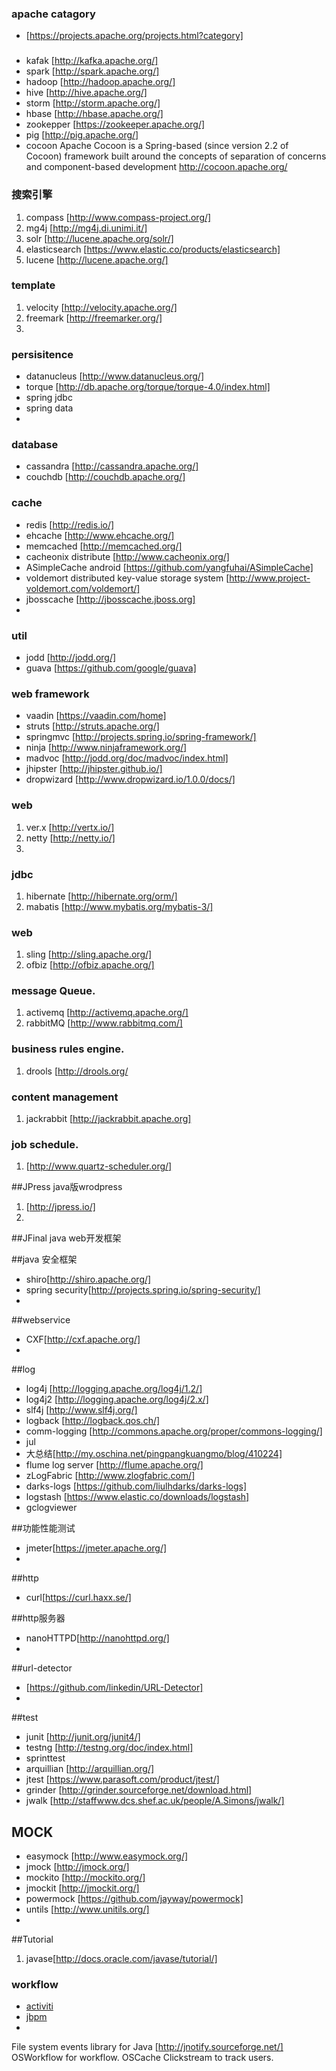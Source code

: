### apache catagory
* [https://projects.apache.org/projects.html?category]

### 
* kafak [http://kafka.apache.org/]
* spark [http://spark.apache.org/] 
* hadoop [http://hadoop.apache.org/]
* hive [http://hive.apache.org/]
* storm [http://storm.apache.org/]
* hbase [http://hbase.apache.org/]
* zookepper [https://zookeeper.apache.org/]
* pig [http://pig.apache.org/]
* cocoon Apache Cocoon is a Spring-based (since version 2.2 of Cocoon) framework built around the concepts of separation of concerns and component-based development http://cocoon.apache.org/


### 搜索引擎
1. compass [http://www.compass-project.org/]
2. mg4j [http://mg4j.di.unimi.it/]
3. solr [http://lucene.apache.org/solr/]
4. elasticsearch [https://www.elastic.co/products/elasticsearch]
5. lucene [http://lucene.apache.org/]

### template
1. velocity [http://velocity.apache.org/]
2. freemark [http://freemarker.org/]
3. 

### persisitence
* datanucleus [http://www.datanucleus.org/]
* torque [http://db.apache.org/torque/torque-4.0/index.html]
* spring jdbc
* spring data
* 
### database
* cassandra [http://cassandra.apache.org/]
* couchdb [http://couchdb.apache.org/]
### cache
* redis [http://redis.io/]
* ehcache [http://www.ehcache.org/]
* memcached [http://memcached.org/]
* cacheonix distribute [http://www.cacheonix.org/]
* ASimpleCache android [https://github.com/yangfuhai/ASimpleCache]
* voldemort distributed key-value storage system [http://www.project-voldemort.com/voldemort/]
* jbosscache [http://jbosscache.jboss.org]
* 

### util
* jodd [http://jodd.org/]
* guava [https://github.com/google/guava]

### web framework
* vaadin [https://vaadin.com/home]
* struts [http://struts.apache.org/]
* springmvc [http://projects.spring.io/spring-framework/]
* ninja [http://www.ninjaframework.org/]
* madvoc [http://jodd.org/doc/madvoc/index.html]
* jhipster [http://jhipster.github.io/]
* dropwizard [http://www.dropwizard.io/1.0.0/docs/]

### web
1. ver.x [http://vertx.io/]
2. netty [http://netty.io/]
3. 

### jdbc
1. hibernate [http://hibernate.org/orm/]
2. mabatis [http://www.mybatis.org/mybatis-3/]

### web 
1. sling [http://sling.apache.org/]
2. ofbiz [http://ofbiz.apache.org/]

### message Queue.
1. activemq [http://activemq.apache.org/]
2. rabbitMQ [http://www.rabbitmq.com/]

### business rules engine. 
1. drools [http://drools.org/

### content management
1. jackrabbit [http://jackrabbit.apache.org]

### job schedule. 
1. [http://www.quartz-scheduler.org/]

##JPress java版wrodpress
1. [http://jpress.io/]
2. 
##JFinal java web开发框架

##java 安全框架
*  shiro[http://shiro.apache.org/]
*  spring security[http://projects.spring.io/spring-security/]
* 

##webservice
* CXF[http://cxf.apache.org/]
* 

##log
* log4j [http://logging.apache.org/log4j/1.2/]
* log4j2 [http://logging.apache.org/log4j/2.x/]
* slf4j [http://www.slf4j.org/]
* logback [http://logback.qos.ch/]
* comm-logging [http://commons.apache.org/proper/commons-logging/]
* jul
* 大总结[http://my.oschina.net/pingpangkuangmo/blog/410224]
* flume log server [http://flume.apache.org/]
* zLogFabric [http://www.zlogfabric.com/]
* darks-logs [https://github.com/liulhdarks/darks-logs]
* logstash [https://www.elastic.co/downloads/logstash]
* gclogviewer 

##功能性能测试
* jmeter[https://jmeter.apache.org/]
* 

##http
* curl[https://curl.haxx.se/]

##http服务器
* nanoHTTPD[http://nanohttpd.org/]
* 
##url-detector
* [https://github.com/linkedin/URL-Detector]
* 

##test
* junit [http://junit.org/junit4/]
* testng [http://testng.org/doc/index.html]
* sprinttest
* arquillian [http://arquillian.org/]
* jtest [https://www.parasoft.com/product/jtest/]
* grinder [http://grinder.sourceforge.net/download.html]
* jwalk [http://staffwww.dcs.shef.ac.uk/people/A.Simons/jwalk/]

## MOCK
* easymock [http://www.easymock.org/]
* jmock [http://jmock.org/]
* mockito [http://mockito.org/]
* jmockit [http://jmockit.org/]
* powermock [https://github.com/jayway/powermock]
* untils [http://www.unitils.org/]
* 

##Tutorial
1. javase[http://docs.oracle.com/javase/tutorial/]

### workflow
- [activiti](http://www.activiti.org "activiti")  
- [jbpm](http://www.jbpm.org "jbpm")  
- 

File system events library for Java [http://jnotify.sourceforge.net/]
OSWorkflow for workflow.
OSCache
Clickstream to track users.



